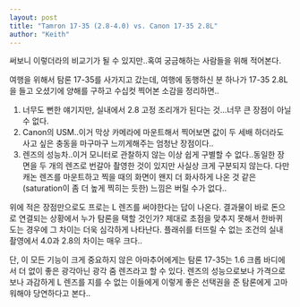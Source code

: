 ```yaml
---
layout: post
title: "Tamron 17-35 (2.8-4.0) vs. Canon 17-35 2.8L"
author: "Keith"
---
```



써보니 이렇더라의 비교기가 될 수 있지만..혹여 궁금해하는 사람들을 위해 적어본다.

여행을 위해서 탐론 17-35를 사가지고 갔는데, 여행에 동행하신 분 하나가 17-35 2.8L을 들고 오셨기에 양해를 구하고 수십컷 찍어본 소감을 정리하면..

1) 너무도 뻔한 얘기지만, 실내에서 2.8 고정 조리개가 된다는 것...너무 큰 장점이 아닐 수 없다.
2) Canon의 USM..이거 막상 카메라에 마운트해서 찍어보면 값이 두 세배 하더라도 사고 싶은
충동을 마구마구 느끼게해주는 엄청난 장점이다..
3) 렌즈의 성능차..이거 모니터로 관찰하지 않는 이상 쉽게 구별할 수 없다..동일한 장면을 두 개의 렌즈로 번갈아 촬영한 것이 있지만 사실상 크게 구분되지 않는다. 다만 캐논 렌즈를 마운트하고 찍을 때의 화면이 왠지 더 화사하게 나온 것 같은 (saturation이 좀 더 높게 찍히는 듯한) 느낌은 버릴 수가 없다..

위에 적은 장점만으로도 프로는 L 렌즈를 써야한다는 답이 나온다. 결과물이 바로 돈으로 연결되는 상황에서 누가 탐론을 택할 것인가? 제대로 초점을 맞추지 못해서 한바퀴 도는 경우에 그 차이는 더욱 심각하게 나타난다. 플래쉬를 터뜨릴 수 없는 조건의 실내 촬영에서 4.0과 2.8의 차이는 매우 크다..

단, 이 모든 기능이 크게 중요하지 않은 아마추어에게는 탐론 17-35는 1.6 크롭 바디에서 더 없이 좋은 광각아닌 광각 줌 렌즈라고 할 수 있다. 렌즈의 성능으로보나 가격으로 보나 과감하게 L 렌즈를 지를 수 없는 이들에게 이렇게 좋은 선택권을 준 탐론에게 고마워해야 당연하다고 본다..


